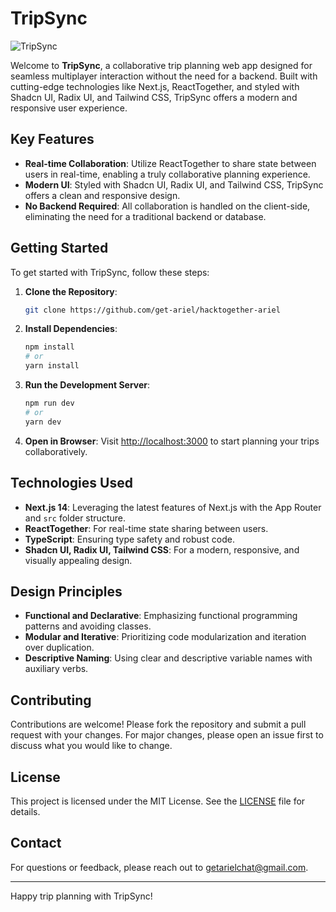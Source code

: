 # TripSync

![TripSync](image.png)

Welcome to **TripSync**, a collaborative trip planning web app designed for seamless multiplayer interaction without the need for a backend. Built with cutting-edge technologies like Next.js, ReactTogether, and styled with Shadcn UI, Radix UI, and Tailwind CSS, TripSync offers a modern and responsive user experience.

## Key Features

- **Real-time Collaboration**: Utilize ReactTogether to share state between users in real-time, enabling a truly collaborative planning experience.
- **Modern UI**: Styled with Shadcn UI, Radix UI, and Tailwind CSS, TripSync offers a clean and responsive design.
- **No Backend Required**: All collaboration is handled on the client-side, eliminating the need for a traditional backend or database.

## Getting Started

To get started with TripSync, follow these steps:

1. **Clone the Repository**:

   ```bash
   git clone https://github.com/get-ariel/hacktogether-ariel
   ```

2. **Install Dependencies**:

   ```bash
   npm install
   # or
   yarn install
   ```

3. **Run the Development Server**:

   ```bash
   npm run dev
   # or
   yarn dev
   ```

4. **Open in Browser**:
   Visit [http://localhost:3000](http://localhost:3000) to start planning your trips collaboratively.

## Technologies Used

- **Next.js 14**: Leveraging the latest features of Next.js with the App Router and `src` folder structure.
- **ReactTogether**: For real-time state sharing between users.
- **TypeScript**: Ensuring type safety and robust code.
- **Shadcn UI, Radix UI, Tailwind CSS**: For a modern, responsive, and visually appealing design.

## Design Principles

- **Functional and Declarative**: Emphasizing functional programming patterns and avoiding classes.
- **Modular and Iterative**: Prioritizing code modularization and iteration over duplication.
- **Descriptive Naming**: Using clear and descriptive variable names with auxiliary verbs.

## Contributing

Contributions are welcome! Please fork the repository and submit a pull request with your changes. For major changes, please open an issue first to discuss what you would like to change.

## License

This project is licensed under the MIT License. See the [LICENSE](LICENSE) file for details.

## Contact

For questions or feedback, please reach out to [getarielchat@gmail.com](mailto:getarielchat@gmail.com).

---

Happy trip planning with TripSync!
